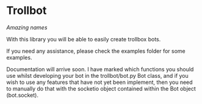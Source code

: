 # Trollbot
*Amazing names*

With this library you will be able to easily create trollbox bots.

If you need any assistance, please check the examples folder for some examples.

Documentation will arrive soon. I have marked which functions you should use whilst developing your bot in the trollbot/bot.py Bot class, and if you wish to use any features that have not yet been implement, then you need to manually do that with the socketio object contained within the Bot object (bot.socket).